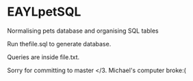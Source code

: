 # EAYLpetSQL
Normalising pets database and organising SQL tables

Run thefile.sql to generate database.

Queries are inside file.txt.

Sorry for committing to master </3. Michael's computer broke:(
